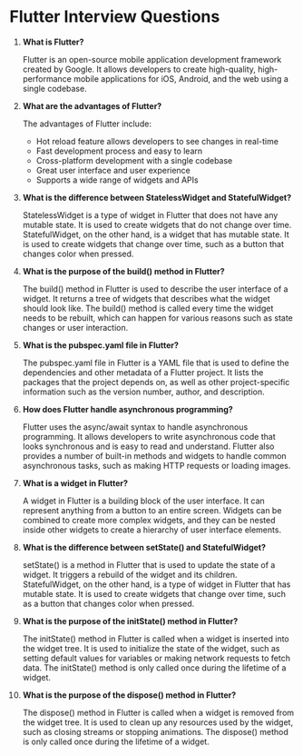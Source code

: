 # Flutter Interview Questions

1. **What is Flutter?**
    
    Flutter is an open-source mobile application development framework created by Google. It allows developers to create high-quality, high-performance mobile applications for iOS, Android, and the web using a single codebase.

2. **What are the advantages of Flutter?**
    
    The advantages of Flutter include:

    - Hot reload feature allows developers to see changes in real-time
    - Fast development process and easy to learn
    - Cross-platform development with a single codebase
    - Great user interface and user experience
    - Supports a wide range of widgets and APIs

3. **What is the difference between StatelessWidget and StatefulWidget?**
    
    StatelessWidget is a type of widget in Flutter that does not have any mutable state. It is used to create widgets that do not change over time. StatefulWidget, on the other hand, is a widget that has mutable state. It is used to create widgets that change over time, such as a button that changes color when pressed.

4. **What is the purpose of the build() method in Flutter?**
    
    The build() method in Flutter is used to describe the user interface of a widget. It returns a tree of widgets that describes what the widget should look like. The build() method is called every time the widget needs to be rebuilt, which can happen for various reasons such as state changes or user interaction.

5. **What is the pubspec.yaml file in Flutter?**
    
    The pubspec.yaml file in Flutter is a YAML file that is used to define the dependencies and other metadata of a Flutter project. It lists the packages that the project depends on, as well as other project-specific information such as the version number, author, and description.

6. **How does Flutter handle asynchronous programming?**
    
    Flutter uses the async/await syntax to handle asynchronous programming. It allows developers to write asynchronous code that looks synchronous and is easy to read and understand. Flutter also provides a number of built-in methods and widgets to handle common asynchronous tasks, such as making HTTP requests or loading images.

7. **What is a widget in Flutter?**
    
    A widget in Flutter is a building block of the user interface. It can represent anything from a button to an entire screen. Widgets can be combined to create more complex widgets, and they can be nested inside other widgets to create a hierarchy of user interface elements.

8. **What is the difference between setState() and StatefulWidget?**
    
    setState() is a method in Flutter that is used to update the state of a widget. It triggers a rebuild of the widget and its children. StatefulWidget, on the other hand, is a type of widget in Flutter that has mutable state. It is used to create widgets that change over time, such as a button that changes color when pressed.

9. **What is the purpose of the initState() method in Flutter?**
    
    The initState() method in Flutter is called when a widget is inserted into the widget tree. It is used to initialize the state of the widget, such as setting default values for variables or making network requests to fetch data. The initState() method is only called once during the lifetime of a widget.

10. **What is the purpose of the dispose() method in Flutter?**
    
    The dispose() method in Flutter is called when a widget is removed from the widget tree. It is used to clean up any resources used by the widget, such as closing streams or stopping animations. The dispose() method is only called once during the lifetime of a widget.
